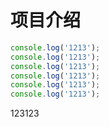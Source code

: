 # 项目介绍


```js
console.log('1213');
console.log('1213');
console.log('1213');
console.log('1213');
console.log('1213');
console.log('1213');
```



123123